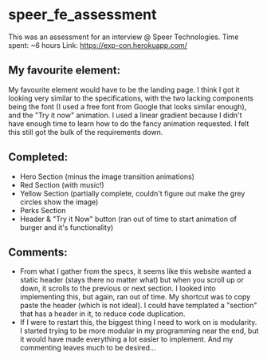 # speer_fe_assessment
This was an assessment for an interview @ Speer Technologies. Time spent: ~6 hours
Link: https://exp-con.herokuapp.com/

## My favourite element:
My favourite element would have to be the landing page. I think I got it looking very similar to the specifications, with the two lacking components being the font (I used a free font from Google that looks similar enough), and the "Try it now" animation. I used a linear gradient because I didn't have enough time to learn how to do the fancy animation requested. I felt this still got the bulk of the requirements down.

## Completed:
- Hero Section (minus the image transition animations)
- Red Section (with music!)
- Yellow Section (partially complete, couldn't figure out make the grey circles show the image)
- Perks Section
- Header &  "Try it Now" button (ran out of time to start animation of burger and it's functionality)

## Comments: 
- From what I gather from the specs, it seems like this website wanted a static header (stays there no matter what) but when you scroll up or down, it scrolls to the previous or next section. I looked into implementing this, but again, ran out of time. My shortcut was to copy paste the header (which is not ideal). I could have templated a "section" that has a header in it, to reduce code duplication.
- If I were to restart this, the biggest thing I need to work on is modularity. I started trying to be more modular in my programming near the end, but it would have made everything a lot easier to implement. And my commenting leaves much to be desired...
